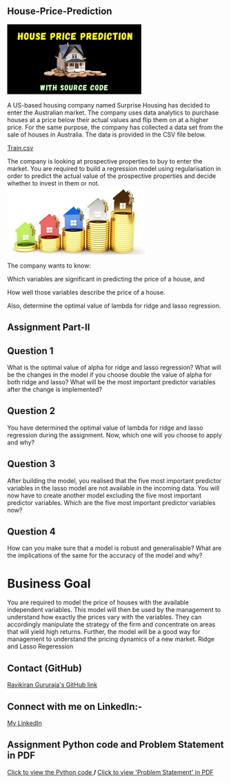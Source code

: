 ## House-Price-Prediction ##
<img src="https://github.com/Ravikiran-Gururaja/House_Price_Prediction/blob/main/house_price_prediction.png"> </img>

A US-based housing company named Surprise Housing has decided to enter the Australian market. The company uses data analytics to purchase houses at a price below their actual values and flip them on at a higher price. For the same purpose, the company has collected a data set from the sale of houses in Australia. The data is provided in the CSV file below.

<a href="https://github.com/Ravikiran-Gururaja/House_Price_Prediction/blob/main/train.csv">  Train.csv </a>

The company is looking at prospective properties to buy to enter the market. You are required to build a regression model using regularisation in order to predict the actual value of the prospective properties and decide whether to invest in them or not.
<img src="https://github.com/Ravikiran-Gururaja/House_Price_Prediction/blob/main/houseprice.jpg"> </img>

The company wants to know:

Which variables are significant in predicting the price of a house, and

How well those variables describe the price of a house.

Also, determine the optimal value of lambda for ridge and lasso regression.

## Assignment Part-II ##
## Question 1 ##
What is the optimal value of alpha for ridge and lasso regression? What will be the changes in the model if you choose double the value of alpha for both ridge and lasso? What will be the most important predictor variables after the change is implemented?

## Question 2 ##
You have determined the optimal value of lambda for ridge and lasso regression during the assignment. Now, which one will you choose to apply and why?

## Question 3 ##
After building the model, you realised that the five most important predictor variables in the lasso model are not available in the incoming data. You will now have to create another model excluding the five most important predictor variables. Which are the five most important predictor variables now?

## Question 4 ##
How can you make sure that a model is robust and generalisable? What are the implications of the same for the accuracy of the model and why?

# Business Goal #

You are required to model the price of houses with the available independent variables. This model will then be used by the management to understand how exactly the prices vary with the variables. They can accordingly manipulate the strategy of the firm and concentrate on areas that will yield high returns. Further, the model will be a good way for management to understand the pricing dynamics of a new market. Ridge and Lasso Regeression

## Contact (GitHub)
<a href="https://github.com/Ravikiran-Gururaja"> Ravikiran Gururaja's GitHub link </a>

## Connect with me on LinkedIn:-
<a href="https://www.linkedin.com/in/g-ravikiran-650926274//">  My LinkedIn  </a>

## Assignment Python code and Problem Statement in PDF
<a href= "https://github.com/Ravikiran-Gururaja/House_Price_Prediction/blob/main/Advanced%20Regression%20-%20House%20Price%20Prediction.ipynb"> Click to view the Python code </a>   <b> / </b> <a href="https://github.com/Ravikiran-Gururaja/House_Price_Prediction/blob/main/Problem%20Statement.pdf">  Click to view 'Problem Statement' in PDF </a>
